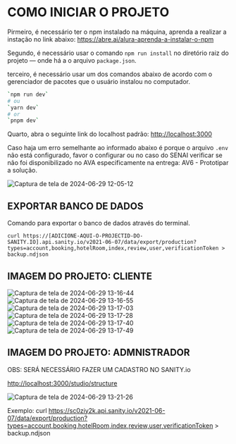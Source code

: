 # COMO INICIAR O PROJETO

Pirmeiro, é necessário ter o npm instalado na máquina, aprenda a realizar a instação no link abaixo:
https://abre.ai/alura-aprenda-a-instalar-o-npm

Segundo, é necessário usar o comando `npm run install` no diretório raiz do projeto — onde há a o arquivo `package.json`.

terceiro, é necessário usar um dos comandos abaixo de acordo com o gerenciador de pacotes que o usuário instalou no computador.

```bash
`npm run dev`
# ou
`yarn dev`
# or
`pnpm dev`
```
Quarto, abra o seguinte link do localhost padrão: [http://localhost:3000](http://localhost:3000) 

Caso haja um erro semelhante ao informado abaixo é porque o arquivo `.env` não está configurado, favor o configurar ou no caso do SENAI verificar se não foi disponibilizado no AVA especificamente na entrega: AV6 - Prototipar a solução. 

![Captura de tela de 2024-06-29 12-05-12](https://github.com/raldineyr/BACK-END/assets/64384382/4ad201b1-470a-48d6-8c9d-6f8f5cb35fa5)

## EXPORTAR BANCO DE DADOS
Comando para exportar o banco de dados através do terminal.

```curl https://[ADICIONE-AQUI-O-PROJECTID-DO-SANITY.IO].api.sanity.io/v2021-06-07/data/export/production?types=account,booking,hotelRoom,index,review,user,verificationToken > backup.ndjson```


## IMAGEM DO PROJETO: CLIENTE


![Captura de tela de 2024-06-29 13-16-44](https://github.com/raldineyr/algorithms-and-data-structures/assets/64384382/75d69223-db00-4d0a-b018-425242b42183)
![Captura de tela de 2024-06-29 13-16-55](https://github.com/raldineyr/algorithms-and-data-structures/assets/64384382/83ffff7a-5a19-4815-b429-23ecc07682e6)
![Captura de tela de 2024-06-29 13-17-03](https://github.com/raldineyr/algorithms-and-data-structures/assets/64384382/3559b486-dedd-437f-bc2d-1d6b806f2ec3)
![Captura de tela de 2024-06-29 13-17-28](https://github.com/raldineyr/algorithms-and-data-structures/assets/64384382/4edec4af-9039-4f90-bf3b-dfa53f69f7df)
![Captura de tela de 2024-06-29 13-17-40](https://github.com/raldineyr/algorithms-and-data-structures/assets/64384382/f440d6e5-d258-4188-b381-c6e26123b029)
![Captura de tela de 2024-06-29 13-17-49](https://github.com/raldineyr/algorithms-and-data-structures/assets/64384382/55464d05-786e-4e50-8b1a-da9552c06b66)



## IMAGEM DO PROJETO: ADMNISTRADOR

OBS: SERÁ NECESSÁRIO FAZER UM CADASTRO NO SANITY.io

[http://localhost:3000/studio/structure](http://localhost:3000/studio/structure) 

![Captura de tela de 2024-06-29 13-21-26](https://github.com/raldineyr/algorithms-and-data-structures/assets/64384382/30d31af5-59ef-4167-b81b-3d1e76b1c03d)

Exemplo: curl https://sc0ziy2k.api.sanity.io/v2021-06-07/data/export/production?types=account,booking,hotelRoom,index,review,user,verificationToken > backup.ndjson







